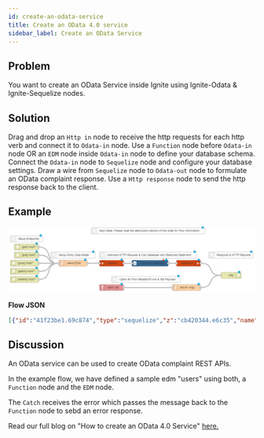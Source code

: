 ```yaml
---
id: create-an-odata-service
title: Create an OData 4.0 service
sidebar_label: Create an OData Service
---
```


## Problem

You want to create an OData Service inside Ignite using Ignite-Odata & Ignite-Sequelize nodes.

## Solution

Drag and drop an <code class="node">Http in</code> node to receive the http requests for each http verb and connect it to <code class="node">Odata-in</code> node.
Use a <code class="node">Function</code> node before <code class="node">Odata-in</code> node OR an <code class="node">EDM</code> node inside <code class="node">Odata-in</code> node to define your database schema.
Connect the <code class="node">Odata-in</code> node to <code class="node">Sequelize</code> node and configure your database settings.
Draw a wire from <code class="node">Sequelize</code> node to <code class="node">Odata-out</code> node to formulate an OData complaint response.
Use a <code class="node">Http response</code> node to send the http response back to the client.

## Example

![](../assets/odata/create-an-odata-service.png)

<b>Flow JSON</b>
~~~json
[{"id":"41f23be1.69c874","type":"sequelize","z":"cb420344.e6c35","name":"Configure database","usepayload":false,"query":"","database":"","output":true,"outputs":1,"x":750,"y":300,"wires":[["6ae7ed.93d16814"]]},{"id":"b1965e76.9ab0d","type":"http in","z":"cb420344.e6c35","name":"","url":"/root/*","method":"get","upload":false,"swaggerDoc":"","x":140,"y":220,"wires":[["a15c0aa2.ced248"]]},{"id":"a15c0aa2.ced248","type":"function","z":"cb420344.e6c35","name":"users EDM","func":"msg.model = {\n    namespace: \"ignite\",\n    entityTypes: {\n        \"users\": {\n            \"id\": {\"type\": \"Edm.Int32\", \"key\": true},\n            \"name\": {\"type\": \"Edm.String\"},            \n            \"username\": {\"type\": \"Edm.String\"}            \n        }\n    },   \n    entitySets: {\n        \"users\": {\n            entityType: \"ignite.users\"\n        }\n    }\n}\nreturn msg;","outputs":1,"noerr":0,"x":370,"y":300,"wires":[["3d950901.d084e6"]]},{"id":"869e8f2d.2308d","type":"http response","z":"cb420344.e6c35","name":"","statusCode":"","headers":{},"x":1150,"y":360,"wires":[]},{"id":"7b3b10ba.77d2d","type":"catch","z":"cb420344.e6c35","name":"","scope":null,"uncaught":false,"x":560,"y":420,"wires":[["d7058055.69bc9"]]},{"id":"d7058055.69bc9","type":"function","z":"cb420344.e6c35","name":"set err msg","func":"msg.payload = msg.error.message\nreturn msg;","outputs":1,"noerr":0,"x":930,"y":420,"wires":[["869e8f2d.2308d"]]},{"id":"f5aaa0b3.33224","type":"comment","z":"cb420344.e6c35","name":"Setup Endpoints","info":"","x":140,"y":180,"wires":[]},{"id":"c01201c5.ba4e9","type":"comment","z":"cb420344.e6c35","name":"Setup Entity Data Model","info":"","x":370,"y":260,"wires":[]},{"id":"bbfa4b1c.c9e6b8","type":"comment","z":"cb420344.e6c35","name":"Intercept HTTP Request & Call Database with Resolved Statement","info":"Intercept HTTP Request & Call Database with Resolved Statements.","x":740,"y":260,"wires":[]},{"id":"4b583e62.153a8","type":"comment","z":"cb420344.e6c35","name":"Respond to HTTP Request","info":"","x":1150,"y":260,"wires":[]},{"id":"bd78bc9b.f7ea8","type":"comment","z":"cb420344.e6c35","name":"Catch All Flow Related Errors & Set Payload","info":"","x":730,"y":380,"wires":[]},{"id":"6ae7ed.93d16814","type":"odata out","z":"cb420344.e6c35","name":"","x":940,"y":300,"wires":[["869e8f2d.2308d"]]},{"id":"3d950901.d084e6","type":"odata in","z":"cb420344.e6c35","name":"","x":560,"y":300,"wires":[["41f23be1.69c874"]]},{"id":"68ab84ab.403ddc","type":"http in","z":"cb420344.e6c35","name":"","url":"/root/*","method":"put","upload":false,"swaggerDoc":"","x":140,"y":260,"wires":[["a15c0aa2.ced248"]]},{"id":"53a4d7a0.8f4648","type":"http in","z":"cb420344.e6c35","name":"","url":"/root/*","method":"post","upload":false,"swaggerDoc":"","x":130,"y":300,"wires":[["a15c0aa2.ced248"]]},{"id":"b9a95926.69a178","type":"http in","z":"cb420344.e6c35","name":"","url":"/root/*","method":"patch","upload":false,"swaggerDoc":"","x":130,"y":340,"wires":[["a15c0aa2.ced248"]]},{"id":"e4fb241e.08c3e8","type":"http in","z":"cb420344.e6c35","name":"","url":"/root/*","method":"delete","upload":false,"swaggerDoc":"","x":130,"y":380,"wires":[["a15c0aa2.ced248"]]},{"id":"c357673c.4711b8","type":"comment","z":"cb420344.e6c35","name":"Help Node, Please read the description section of this node for Flow Information","info":"This Flow Helps you create an OData 4.0 service.\n\nOData Service lets you create REST APIs and exchange data using OData Protocol.\n\nIt has everything you need to get your OData Service up and running.You just need to configure two things.\n\n1.Configure you EDM using the fucntion Node or use EDM Node built inside OData-in node to define your metadata model.\n\n2.Define your database connection inside of sequelize Node.\n\nHit \"Deploy\" and you are good to go!","x":740,"y":140,"wires":[]}]
~~~

## Discussion

An OData service can be used to create OData complaint REST APIs.

In the example flow, we have defined a sample edm "users" using both, a <code class="node">Function</code> node and the <code class="node">EDM</code> node.

The <code class="node">Catch</code> receives the error which passes the message back to the <code class="node">Function</code> node to sebd an error response.

Read our full blog on "How to create an OData 4.0 Service" <a href="https://www.cgignite.com/post/connect-salesforce-external-objects-to-odata-4-0-apis" target="_blank">here.</a>
